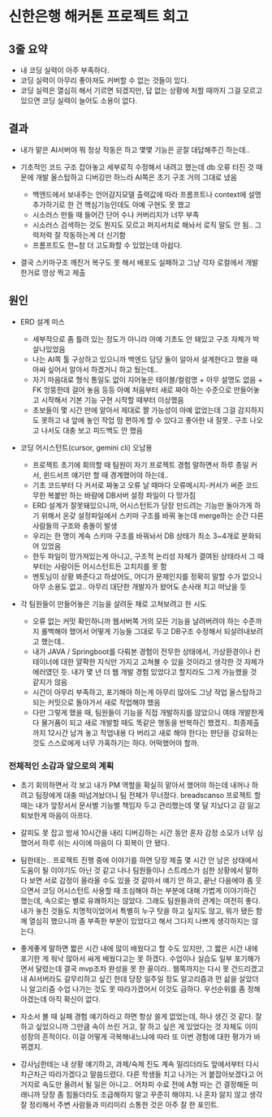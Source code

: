 # 신한은행 해커톤 프로젝트 회고



## 3줄 요약

- 내 코딩 실력이 아주 부족하다.
- 코딩 실력이 아무리 좋아져도 커버할 수 없는 것들이 있다.
- 코딩 실력은 열심히 해서 기르면 되겠지만, 답 없는 상황에 처할 때까지 그걸 모르고 있으면 코딩 실력이 늘어도 소용이 없다.



## 결과

- 내가 맡은 AI서버야 뭐 정상 작동은 하고 몇몇 기능은 곧잘 대답해주긴 하는데..
- 기초적인 코드 구조 잡아놓고 세부로직 수정해서 내려고 했는데 db 오류 터진 것 때문에 개발 올스탑하고 디버깅만 하느라 AI쪽은 초기 구조 거의 그대로 냈음
  - 백엔드에서 보내주는 언어감지모델 출력값에 따라 프롬프트나 context에 설명 추가하기로 한 건 핵심기능인데도 아예 구현도 못 했고
  - 시소러스 만들 때 들어간 단어 수나 커버리지가 너무 부족
  - 시소러스 검색하는 것도 뭔지도 모르고 퍼지서치로 해놔서 로직 말도 안 됨.. 그럭저럭 잘 작동하는게 더 신기함
  - 프롬프트도 한~참 더 고도화할 수 있었는데 아쉽다.

- 결국 스키마구조 깨진거 복구도 못 해서 배포도 실패하고 그냥 각자 로컬에서 개발한거로 영상 찍고 제출





## 원인

- ERD 설계 미스
  - 세부적으로 좀 틀려 있는 정도가 아니라 아예 기초도 안 돼있고 구조 자체가 박살나있었음
  - 나는 AI쪽 툴 구상하고 있으니까 백엔드 담당 둘이 알아서 설계한다고 했을 때 아싸 싶어서 알아서 하겠거니 하고 뒀는데..
  - 자기 마음대로 형식 통일도 없이 지어놓은 테이블/컬럼명 + 아무 설명도 없음 + FK 엉뚱한데 걸어 놓음 등등 아예 처음부터 새로 짜야 하는 수준으로 만들어놓고 시작해서 기본 기능 구현 시작할 때부터 이상했음
  - 초보들이 몇 시간 만에 알아서 제대로 짤 가능성이 아예 없었는데 그걸 감지하지도 못하고 내 앞에 놓인 작업 맘 편하게 할 수 있다고 좋아한 내 잘못.. 구조 나오고 나서도 대충 보고 피드백도 안 했음
- 코딩 어시스턴트(cursor, gemini cli) 오남용
  - 프로젝트 초기에 회의할 때 팀원이 자기 프로젝트 경험 말하면서 하루 종일 커서, 윈드서프 얘기만 할 때 경계했어야 하는데..
  - 기초 코드부터 다 커서로 짜놓고 오류 날 때마다 오류메시지-커서가 써준 코드 무한 복붙만 하는 바람에 DB서버 설정 파일이 다 망가짐
  - ERD 설계가 잘못돼있으니까, 어시스턴트가 당장 만드려는 기능만 돌아가게 하기 위해서 온갖 설정파일에서 스키마 구조를 바꿔 놓는데 merge하는 순간 다른 사람들의 구조와 충돌이 발생
  - 우리는 한 명이 계속 스키마 구조를 바꿔놔서 DB 상태가 최소 3~4개로 분화되어 있었음
  - 한두 파일이 망가져있는게 아니고, 구조적 논리성 자체가 결여된 상태라서 그 때부터는 사람이든 어시스턴트든 고치지를 못 함
  - 멘토님이 상황 봐준다고 하셨어도, 어디가 문제인지를 정확히 말할 수가 없으니 아무 소용도 없고.. 아무리 대단한 개발자가 왔어도 손사래 치고 떠났을 듯

- 각 팀원들이 만들어놓은 기능을 살려둔 채로 고쳐보려고 한 시도
  - 오류 없는 커밋 확인하니까 웹서버쪽 거의 모든 기능을 날려버려야 하는 수준까지 롤백해야 했어서 어떻게 기능들 그대로 두고 DB구조 수정해서 되살려내보려고 했는데..
  - 내가 JAVA / Springboot를 다뤄본 경험이 전무한 상태에서, 가상환경이나 컨테이너에 대한 얄팍한 지식만 가지고 고쳐볼 수 있을 것이라고 생각한 것 자체가 에러였던 듯. 내가 몇 년 더 웹 개발 경험 있었다고 할지라도 그게 가능했을 것 같지가 않음
  - 시간이 아무리 부족하고, 포기해야 하는게 아무리 많아도 그냥 작업 올스탑하고 되는 커밋으로 돌아가서 새로 작업해야 했음
  - 다만 그렇게 했을 때, 팀원들이 기능을 직접 개발하지를 않았으니 여태 개발한게 다 물거품이 되고 새로 개발할 때도 똑같은 행동을 반복하긴 했겠지.. 최종제출까지 12시간 남겨 놓고 작업내용 다 버리고 새로 해야 한다는 판단을 강요하는 것도 스스로에게 너무 가혹하기는 하다. 어떡했어야 할까.



### 전체적인 소감과 앞으로의 계획

- 초기 회의하면서 각 보고 내가 PM 역할을 확실히 맡아서 했어야 하는데 내꺼나 하려고 팀장에게 대충 떠넘겨놨더니 팀 전체가 무너졌다. breadscanso 프로젝트 할 때는 내가 앞장서서 문서별 기능별 책임자 두고 관리했는데 몇 달 지났다고 감 잃고 퇴보한게 마음이 아프다.
- 갈피도 못 잡고 밤새 10시간을 내리 디버깅하는 시간 동안 혼자 감정 소모가 너무 심했어서 하루 쉬는 사이에 마음이 다 회복이 안 됐다.
- 팀한테는.. 프로젝트 진행 중에 이야기를 하면 당장 제출 몇 시간 안 남은 상태에서 도움이 될 이야기도 아닌 것 같고 나나 팀원들이나 스트레스가 심한 상황에서 말하다 보면 서로 감정이 올라올 수도 있을 것 같아서 얘기 안 하고, 끝난 다음에야 좀 웃으면서 코딩 어시스턴트 사용할 때 조심해야 하는 부분에 대해 가볍게 이야기하긴 했는데, 속으로는 별로 유쾌하지는 않았다. 그래도 팀원들과의 관계는 여전히 좋다. 내가 놓친 것들도 치명적이었어서 특별히 누구 탓을 하고 싶지도 않고, 뭐가 됐든 함께 열심히 했으니까 좀 부족한 부분이 있었다고 해서 그다지 나쁘게 생각하지는 않는다.

- 좋게좋게 말하면 짧은 시간 내에 많이 배웠다고 할 수도 있지만, 그 짧은 시간 내에 포기한 게 워낙 많아서 싸게 배웠다고는 못 하겠다. 수업이나 실습도 일부 포기해가면서 달렸는데 결국 mvp조차 완성을 못 한 꼴이라.. 웹쪽까지는 다시 못 건드리겠고 내 AI서버라도 갈무리하고 싶긴 한데 당장 일주일 정도 알고리즘과 먼 삶을 살았더니 알고리즘 수업 나가는 것도 못 따라가겠어서 이것도 급하다. 우선순위를 좀 정해야겠는데 아직 확신이 없다.
- 자소서 볼 때 실패 경험 얘기하라고 하면 항상 쓸게 없었는데, 하나 생긴 것 같다. 잘 하고 싶었으니까 그만큼 속이 쓰린 거고, 잘 하고 싶은 게 있었다는 것 자체도 이미 성장의 흔적이다. 이걸 어떻게 극복해내느냐에 따라 또 이번 경험에 대한 평가가 바뀌겠지.
- 강사님한테는 내 상황 얘기하고, 과제/숙제 진도 계속 밀리더라도 앞에서부터 다시 차근차근 따라가겠다고 말씀드렸다. 다른 학생들 치고 나가는 거 붙잡아보겠다고 어거지로 속도만 올려서 될 일은 아니고.. 어차피 수료 전에 A형 따는 건 결정해둔 미래니까 당장 좀 힘들더라도 조급해하지 말고 꾸준히 해야지. 나 혼자 앓지 않고 생각 잘 정리해서 주변 사람들과 미리미리 소통한 것은 아주 잘 한 포인트.